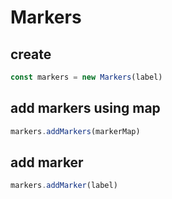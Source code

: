 # Markers

## create

```ts
const markers = new Markers(label)
```

## add markers using map

```ts
markers.addMarkers(markerMap)
```

## add marker

```ts
markers.addMarker(label)
```